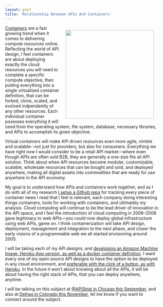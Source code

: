 ```yaml
---
layout: post
title: 'Relationship Between APIs And Containers'
---
```

<p><a href="http://containers.apievangelist.com/"><img style="padding: 15px;" src="https://s3.amazonaws.com/kinlane-productions/bw-icons/bw-shipping-container.png" alt="" width="290" align="right" /></a></p>
<p><a href="http://containers.apievangelist.com/">Containers</a> are a fast growing trend when it comes to delivering compute resources online. Reflecting the world of API design, I feel containers are about deploying exactly the cloud resources you will need to complete a specific compute objective, then putting everything into a single virtualized container definition, that can be forked, clone, scaled, and evolved indpendently of any other resources. Each individual container posesses everything it will need from the operating system, file system, database, necessary libraries, and APIs to accomplish its given objective.</p>
<p>Virtual containers will make API driven resources even more agile, nimble and scalable--not just for providers, but also for consumers. Everything we have right now I would consider to be a retail API market&mdash;where even though APIs are often sold B2B, they are generally a one-size fits all API solution. Think about when API resources become modular, customizable, scalable, wholesale resources that can be bought and sold, and deployed anywhere, making all digital assets into commodities that are ready for use anywhere in the API economy.</p>
<p>My goal is to understand how APIs and containers work together, and as I do with all of my research <a href="http://containers.apievangelist.com/">I setup a Github repo</a> for tracking every piece of container news I read that I feel is relevant, each company doing interesting things containers, tools for working with containers, and ultimately my analysis. Cloud computing will continue to be the lead driver of innovation in the API space, and I feel the introduction of cloud computing in 2006&ndash;2008 gave legitimacy to web APIs&mdash;you could now deploy global infrastructure using web APIs, game on. I think containerization will take API design, deployment, management and integration to the next phase, and closer the early visions of a programmable web we all started envisioning around 2005.</p>
<p>I will be taking each of my API designs, and <a href="http://screen-capture.apievangelist.com/2014/04/17/an-operational-harness-for-my-screen-capture-api/">developing an Amazon Machine Image, Heroku App version, as well as a docker container definition</a>. I want every one of my open source API designs to have the option to be deployed in any cloud environment, and <a href="http://apievangelist.com/2014/08/23/push-button-api-deployment-with-the-heroku-button/">preferable with the click of a button, as with Heroku</a>. In the future it won&rsquo;t about knowing about all the APIs, it will be about having the right stack of APIs, that you can deploy anywhere, anytime.</p>
<p>I will be talking on this subject at <a href="http://apistrategyconference.com/">@APIStrat in Chicago this September</a>, and also at <a href="http://www.defragcon.com/">Defrag in Colorado this November</a>, let me know if you want to connect around the subject.</p>
